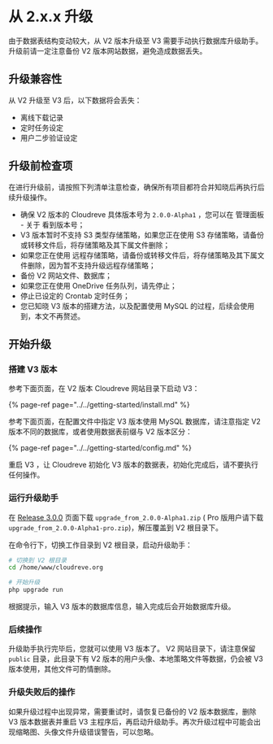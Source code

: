 # 从 2.x.x 升级

由于数据表结构变动较大，从 V2 版本升级至 V3 需要手动执行数据库升级助手。升级前请一定注意备份 V2 版本网站数据，避免造成数据丢失。

## 升级兼容性

从 V2 升级至 V3 后，以下数据将会丢失：

* 离线下载记录
* 定时任务设定
* 用户二步验证设定

## 升级前检查项

在进行升级前，请按照下列清单注意检查，确保所有项目都符合并知晓后再执行后续升级操作。

* 确保 V2 版本的 Cloudreve 具体版本号为 `2.0.0-Alpha1` ，您可以在 管理面板 - 关于 看到版本号；
* V3 版本暂时不支持 S3 类型存储策略，如果您正在使用 S3 存储策略，请备份或转移文件后，将存储策略及其下属文件删除；
* 如果您正在使用 远程存储策略，请备份或转移文件后，将存储策略及其下属文件删除，因为暂不支持升级远程存储策略；
* 备份 V2 网站文件、数据库；
* 如果您正在使用 OneDrive 任务队列，请先停止；
* 停止已设定的 Crontab 定时任务；
* 您已知晓 V3 版本的搭建方法，以及配置使用 MySQL 的过程，后续会使用到，本文不再赘述。

## 开始升级

### 搭建 V3 版本

参考下面页面，在 V2 版本 Cloudreve 网站目录下启动 V3：

{% page-ref page="../../getting-started/install.md" %}

参考下面页面，在配置文件中指定 V3 版本使用 MySQL 数据库，请注意指定 V2 版本不同的数据库，或者使用数据表前缀与 V2 版本区分：

{% page-ref page="../../getting-started/config.md" %}

重启 V3 ，让 Cloudreve 初始化 V3 版本的数据表，初始化完成后，请不要执行任何操作。

### 运行升级助手

在 [Release 3.0.0](https://github.com/cloudreve/Cloudreve/releases/tag/3.0.0) 页面下载 `upgrade_from_2.0.0-Alpha1.zip` \( Pro 版用户请下载`upgrade_from_2.0.0-Alpha1-pro.zip`\)，解压覆盖到 V2 根目录下。

在命令行下，切换工作目录到 V2 根目录，启动升级助手：

```bash
# 切换到 V2 根目录
cd /home/www/cloudreve.org

# 开始升级
php upgrade run
```

根据提示，输入 V3 版本的数据库信息，输入完成后会开始数据库升级。

### 后续操作

升级助手执行完毕后，您就可以使用 V3 版本了。 V2 网站目录下，请注意保留`public` 目录，此目录下有 V2 版本的用户头像、本地策略文件等数据，仍会被 V3 版本使用，其他文件可酌情删除。

### 升级失败后的操作

如果升级过程中出现异常，需要重试时，请恢复已备份的 V2 版本数据库，删除 V3 版本数据表并重启 V3 主程序后，再启动升级助手。再次升级过程中可能会出现缩略图、头像文件升级错误警告，可以忽略。

